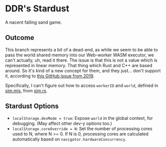 # DDR's __Stardust__

A nacent falling sand game.

## Outcome

This branch represents a bit of a dead-end, as while we seem to be able to pass the world shared memory into our Web-worker WASM executor, we can't actually, uh, read it there. The issue is that this is not a value which is represented in linear memory. That thing which Rust and C++ are based around. So it's kind of a new concept for them, and they just... don't support it, according to [this GitHub issue from 2019](https://github.com/rust-lang/rust/issues/60825#issuecomment-566273568).

Specifically, I can't figure out how to access `workerID` and `world`, defined in [sim.mjs](worker/sim.mjs), from [sim.rs](worker/sim.rs).

## Stardust Options

- `localStorage.devMode = true`: Expose `world` in the global context, for debugging. (May affect other dev-y options too.)
- `localStorage.coreOverride = N`: Set the number of processing cores used to N, where N >= 0. If N is 0, processing cores are calculated automatically based on `navigator.hardwareConcurrency`.
